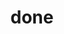 ---
category: 4-letters
denotation: null
name: done
reference_link: https://www.etymonline.com/word/done
root_language: null
root_name: null
title: done
type: free
word_sums:
- respelling: done
  sum: 'Done + '
---